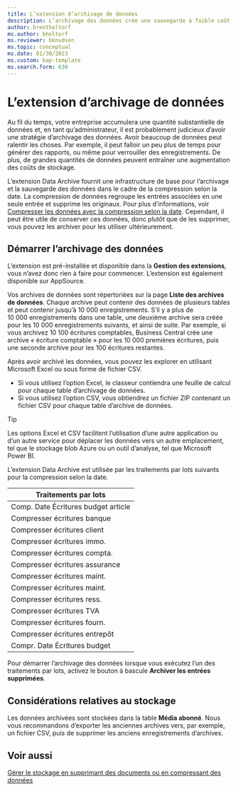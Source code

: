 ```yaml
---
title: L’extension d’archivage de données
description: L’archivage des données crée une sauvegarde à faible coût de vos enregistrements.
author: brentholtorf
ms.author: bholtorf
ms.reviewer: bknudsen
ms.topic: conceptual
ms.date: 01/30/2023
ms.custom: bap-template
ms.search.form: 630
---
```


# <a name="the-data-archive-extension"></a>L’extension d’archivage de données

Au fil du temps, votre entreprise accumulera une quantité substantielle de données et, en tant qu’administrateur, il est probablement judicieux d’avoir une stratégie d’archivage des données. Avoir beaucoup de données peut ralentir les choses. Par exemple, il peut falloir un peu plus de temps pour générer des rapports, ou même pour verrouiller des enregistrements. De plus, de grandes quantités de données peuvent entraîner une augmentation des coûts de stockage.

L’extension Data Archive fournit une infrastructure de base pour l’archivage et la sauvegarde des données dans le cadre de la compression selon la date. La compression de données regroupe les entrées associées en une seule entrée et supprime les originaux. Pour plus d’informations, voir [Compresser les données avec la compression selon la date](admin-manage-documents.md#compress-data-with-date-compression). Cependant, il peut être utile de conserver ces données, donc plutôt que de les supprimer, vous pouvez les archiver pour les utiliser ultérieurement.

## <a name="start-archiving-data"></a>Démarrer l’archivage des données

L’extension est pré-installée et disponible dans la **Gestion des extensions**, vous n’avez donc rien à faire pour commencer. L’extension est également disponible sur AppSource.

Vos archives de données sont répertoriées sur la page **Liste des archives de données**. Chaque archive peut contenir des données de plusieurs tables et peut contenir jusqu’à 10 000 enregistrements. S’il y a plus de 10 000 enregistrements dans une table, une deuxième archive sera créée pour les 10 000 enregistrements suivants, et ainsi de suite. Par exemple, si vous archivez 10 100 écritures comptables, Business Central crée une archive « écriture comptable » pour les 10 000 premières écritures, puis une seconde archive pour les 100 écritures restantes.

Après avoir archivé les données, vous pouvez les explorer en utilisant Microsoft Excel ou sous forme de fichier CSV.

* Si vous utilisez l’option Excel, le classeur contiendra une feuille de calcul pour chaque table d’archivage de données.
* Si vous utilisez l’option CSV, vous obtiendrez un fichier ZIP contenant un fichier CSV pour chaque table d’archive de données.

> [!TIP]
> Les options Excel et CSV facilitent l’utilisation d’une autre application ou d’un autre service pour déplacer les données vers un autre emplacement, tel que le stockage blob Azure ou un outil d’analyse, tel que Microsoft Power BI.

L’extension Data Archive est utilisée par les traitements par lots suivants pour la compression selon la date.

|Traitements par lots  |
|---------|
|Comp. Date Écritures budget article |
|Compresser écritures banque |
|Compresser écritures client |
|Compresser écritures immo. |
|Compresser écritures compta. |
|Compresser écritures assurance |
|Compresser écritures maint. |
|Compresser écritures maint. |
|Compresser écritures ress. |
|Compresser écritures TVA |
|Compresser écritures fourn. |
|Compresser écritures entrepôt |
|Compr. Date Écritures budget |

Pour démarrer l’archivage des données lorsque vous exécutez l’un des traitements par lots, activez le bouton à bascule **Archiver les entrées supprimées**.

## <a name="storage-considerations"></a>Considérations relatives au stockage

Les données archivées sont stockées dans la table **Média abonné**. Nous vous recommandons d’exporter les anciennes archives vers, par exemple, un fichier CSV, puis de supprimer les anciens enregistrements d’archives.

## <a name="see-also"></a>Voir aussi

[Gérer le stockage en supprimant des documents ou en compressant des données](admin-manage-documents.md)
